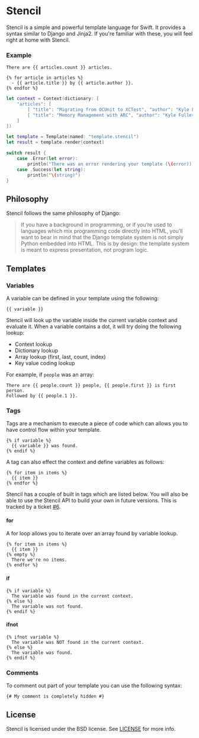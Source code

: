 Stencil
=======

Stencil is a simple and powerful template language for Swift. It provides a
syntax similar to Django and Jinja2. If you're familiar with these, you will
feel right at home with Stencil.

### Example

```html+django
There are {{ articles.count }} articles.

{% for article in articles %}
  - {{ article.title }} by {{ article.author }}.
{% endfor %}
```

```swift
let context = Context(dictionary: [
    "articles": [
        [ "title": "Migrating from OCUnit to XCTest", "author": "Kyle Fuller" ],
        [ "title": "Memory Management with ARC", "author": "Kyle Fuller" ],
    ]
])

let template = Template(named: "template.stencil")
let result = template.render(context)

switch result {
    case .Error(let error):
        println("There was an error rendering your template (\(error)).")
    case .Success(let string):
        println("\(string)")
}
```

## Philosophy

Stencil follows the same philosophy of Django:

> If you have a background in programming, or if you’re used to languages which
> mix programming code directly into HTML, you’ll want to bear in mind that the
> Django template system is not simply Python embedded into HTML. This is by
> design: the template system is meant to express presentation, not program
> logic.

## Templates

### Variables

A variable can be defined in your template using the following:

```html+django
{{ variable }}
```

Stencil will look up the variable inside the current variable context and
evaluate it. When a variable contains a dot, it will try doing the
following lookup:

- Context lookup
- Dictionary lookup
- Array lookup (first, last, count, index)
- Key value coding lookup

For example, if `people` was an array:

```html+django
There are {{ people.count }} people, {{ people.first }} is first person.
Followed by {{ people.1 }}.
```

### Tags

Tags are a mechanism to execute a piece of code which can allows you to have
control flow within your template.

```html+django
{% if variable %}
  {{ variable }} was found.
{% endif %}
```

A tag can also effect the context and define variables as follows:

```html+django
{% for item in items %}
  {{ item }}
{% endfor %}
```

Stencil has a couple of built in tags which are listed below. You will also be
able to use the Stencil API to build your own in future versions. This is
tracked by a ticket [#6](https://github.com/kylef/Stencil/issues/6).

#### for

A for loop allows you to iterate over an array found by variable lookup.

```html+django
{% for item in items %}
  {{ item }}
{% empty %}
  There we're no items.
{% endfor %}
```

#### if

```html+django
{% if variable %}
  The variable was found in the current context.
{% else %}
  The variable was not found.
{% endif %}
```

#### ifnot

```html+django
{% ifnot variable %}
  The variable was NOT found in the current context.
{% else %}
  The variable was found.
{% endif %}
```

### Comments

To comment out part of your template you can use the following syntax:

```html+django
{# My comment is completely hidden #}
```

## License

Stencil is licensed under the BSD license. See [LICENSE](LICENSE) for more
info.

